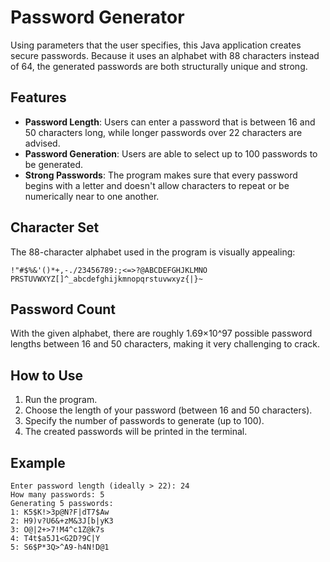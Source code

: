 # Password Generator

Using parameters that the user specifies, this Java application creates secure passwords. Because it uses an alphabet with 88 characters instead of 64, the generated passwords are  both structurally unique and strong.

## Features

   - **Password Length**: Users can enter a password that is between 16 and 50 characters long, while longer passwords over 22 characters are advised.
   - **Password Generation**: Users are able to select up to 100 passwords to be generated.
   - **Strong Passwords**: The program makes sure that every password begins with a letter and doesn't allow characters to repeat or be numerically near to one another.

## Character Set

The 88-character alphabet used in the program is visually appealing:

`!"#$%&'()*+,-./23456789:;<=>?@ABCDEFGHJKLMNO PRSTUVWXYZ[]^_abcdefghijkmnopqrstuvwxyz{|}~`


## Password Count

With the given alphabet, there are roughly 1.69×10^97 possible password lengths between 16 and 50 characters, making it very challenging to crack.

## How to Use

1. Run the program.
2. Choose the length of your password (between 16 and 50 characters).
3. Specify the number of passwords to generate (up to 100).
4. The created passwords will be printed in the terminal.

## Example
```
Enter password length (ideally > 22): 24
How many passwords: 5
Generating 5 passwords:
1: K5$K!>3p@N?F|dT7$Aw
2: H9)v?U6&+zM&3J[b|yK3
3: O@|2+>7!M4^c1Z@k7s
4: T4t$a5J1<G2D?9C|Y
5: S6$P*3Q>^A9-h4N!D@1
```
